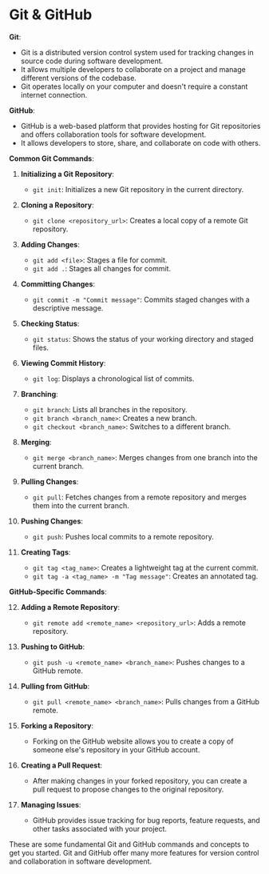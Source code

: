 # Git & GitHub

**Git**:

- Git is a distributed version control system used for tracking changes in source code during software development.
- It allows multiple developers to collaborate on a project and manage different versions of the codebase.
- Git operates locally on your computer and doesn't require a constant internet connection.

**GitHub**:

- GitHub is a web-based platform that provides hosting for Git repositories and offers collaboration tools for software development.
- It allows developers to store, share, and collaborate on code with others.

**Common Git Commands**:

1. **Initializing a Git Repository**:

   - `git init`: Initializes a new Git repository in the current directory.

2. **Cloning a Repository**:

   - `git clone <repository_url>`: Creates a local copy of a remote Git repository.

3. **Adding Changes**:

   - `git add <file>`: Stages a file for commit.
   - `git add .`: Stages all changes for commit.

4. **Committing Changes**:

   - `git commit -m "Commit message"`: Commits staged changes with a descriptive message.

5. **Checking Status**:

   - `git status`: Shows the status of your working directory and staged files.

6. **Viewing Commit History**:

   - `git log`: Displays a chronological list of commits.

7. **Branching**:

   - `git branch`: Lists all branches in the repository.
   - `git branch <branch_name>`: Creates a new branch.
   - `git checkout <branch_name>`: Switches to a different branch.

8. **Merging**:

   - `git merge <branch_name>`: Merges changes from one branch into the current branch.

9. **Pulling Changes**:

   - `git pull`: Fetches changes from a remote repository and merges them into the current branch.

10. **Pushing Changes**:

    - `git push`: Pushes local commits to a remote repository.

11. **Creating Tags**:
    - `git tag <tag_name>`: Creates a lightweight tag at the current commit.
    - `git tag -a <tag_name> -m "Tag message"`: Creates an annotated tag.

**GitHub-Specific Commands**:

12. **Adding a Remote Repository**:

    - `git remote add <remote_name> <repository_url>`: Adds a remote repository.

13. **Pushing to GitHub**:

    - `git push -u <remote_name> <branch_name>`: Pushes changes to a GitHub remote.

14. **Pulling from GitHub**:

    - `git pull <remote_name> <branch_name>`: Pulls changes from a GitHub remote.

15. **Forking a Repository**:

    - Forking on the GitHub website allows you to create a copy of someone else's repository in your GitHub account.

16. **Creating a Pull Request**:

    - After making changes in your forked repository, you can create a pull request to propose changes to the original repository.

17. **Managing Issues**:
    - GitHub provides issue tracking for bug reports, feature requests, and other tasks associated with your project.

These are some fundamental Git and GitHub commands and concepts to get you started. Git and GitHub offer many more features for version control and collaboration in software development.
